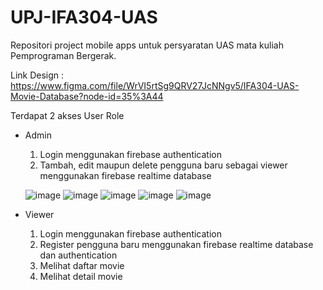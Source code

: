 # UPJ-IFA304-UAS
Repositori project mobile apps untuk persyaratan UAS mata kuliah Pemprograman Bergerak.

Link Design : https://www.figma.com/file/WrVI5rtSg9QRV27JcNNgv5/IFA304-UAS-Movie-Database?node-id=35%3A44

Terdapat 2 akses User Role
- Admin
    1. Login menggunakan firebase authentication
    2. Tambah, edit maupun delete pengguna baru sebagai viewer menggunakan firebase realtime database
    
    ![image](https://user-images.githubusercontent.com/30468471/173163610-cb55abe7-6c6a-4ab1-93b1-e5d54957cb7d.png)
    ![image](https://user-images.githubusercontent.com/30468471/173163637-ea5bb822-391b-4366-bd45-2b980982d053.png)
    ![image](https://user-images.githubusercontent.com/30468471/173163684-0d8377b4-6607-4c80-86cc-908b6e9a665e.png)
    ![image](https://user-images.githubusercontent.com/30468471/173163714-1a437c8b-3531-49fd-9095-f944da0a7801.png)
    ![image](https://user-images.githubusercontent.com/30468471/173163745-2d0ed5e1-6b79-448e-92a6-2eb520c7911b.png)


    
- Viewer
    1. Login menggunakan firebase authentication
    2. Register pengguna baru menggunakan firebase realtime database dan authentication
    3. Melihat daftar movie
    4. Melihat detail movie

